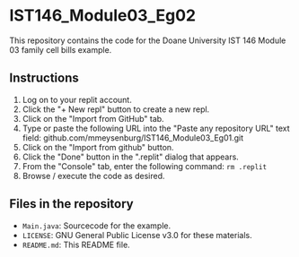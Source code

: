 # IST146_Module03_Eg02

This repository contains the code for the Doane University IST 146 Module 03 family cell bills example.

## Instructions

1. Log on to your replit account. 
2. Click the "+ New repl" button to create a new repl. 
3. Click on the "Import from GitHub" tab. 
4. Type or paste the following URL into the "Paste any repository URL" text field: github.com/mmeysenburg/IST146_Module03_Eg01.git
5. Click on the "Import from github" button.
6. Click the "Done" button in the ".replit" dialog that appears.
7. From the "Console" tab, enter the following command: `rm .replit`
8. Browse / execute the code as desired.


## Files in the repository

* `Main.java`: Sourcecode for the example. 
* `LICENSE`: GNU General Public License v3.0 for these materials.
* `README.md`: This README file.